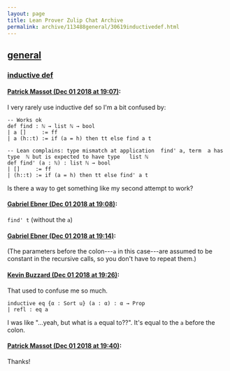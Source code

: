 ```yaml
---
layout: page
title: Lean Prover Zulip Chat Archive 
permalink: archive/113488general/30619inductivedef.html
---
```


## [general](index.html)
### [inductive def](30619inductivedef.html)

#### [Patrick Massot (Dec 01 2018 at 19:07)](https://leanprover.zulipchat.com/#narrow/stream/113488-general/topic/inductive%20def/near/150691842):
I very rarely use inductive def so I'm a bit confused by:
```lean
-- Works ok
def find : ℕ → list ℕ → bool
| a []     := ff
| a (h::t) := if (a = h) then tt else find a t

-- Lean complains: type mismatch at application  find' a, term  a has type  ℕ but is expected to have type   list ℕ
def find' (a : ℕ) : list ℕ → bool 
| []     := ff
| (h::t) := if (a = h) then tt else find' a t
```
Is there a way to get something like my second attempt to work?

#### [Gabriel Ebner (Dec 01 2018 at 19:08)](https://leanprover.zulipchat.com/#narrow/stream/113488-general/topic/inductive%20def/near/150691886):
`find' t` (without the `a`)

#### [Gabriel Ebner (Dec 01 2018 at 19:14)](https://leanprover.zulipchat.com/#narrow/stream/113488-general/topic/inductive%20def/near/150692066):
(The parameters before the colon---`a` in this case---are assumed to be constant in the recursive calls, so you don't have to repeat them.)

#### [Kevin Buzzard (Dec 01 2018 at 19:26)](https://leanprover.zulipchat.com/#narrow/stream/113488-general/topic/inductive%20def/near/150692420):
That used to confuse me so much. 

```lean
inductive eq {α : Sort u} (a : α) : α → Prop
| refl : eq a
```

I was like "...yeah, but what is `a` equal to??". It's equal to the `a` before the colon.

#### [Patrick Massot (Dec 01 2018 at 19:40)](https://leanprover.zulipchat.com/#narrow/stream/113488-general/topic/inductive%20def/near/150692857):
Thanks!

